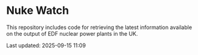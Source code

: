 # Nuke Watch

This repository includes code for retrieving the latest information available on the output of EDF nuclear power plants in the UK.

Last updated: 2025-09-15 11:09